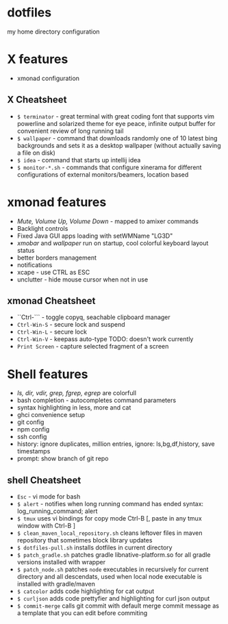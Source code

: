 # dotfiles
my home directory configuration

# X features
* xmonad configuration
## X Cheatsheet
* `$ terminator` - great terminal with great coding font that supports vim powerline and solarized theme for eye peace, infinite output buffer for convenient review of long running tail
* `$ wallpaper` - command that downloads randomly one of 10 latest bing backgrounds
  and sets it as a desktop wallpaper (without actually saving a file on disk)
* `$ idea` - command that starts up intellij idea
* `$ monitor-*.sh` - commands that configure xinerama for different
  configurations of external monitors/beamers, location based

# xmonad features
* _Mute, Volume Up, Volume Down_ - mapped to amixer commands
* Backlight controls
* Fixed Java GUI apps loading with setWMName "LG3D"
* _xmobar_ and _wallpaper_ run on startup, cool colorful keyboard layout status
* better borders management
* notifications
* xcape - use CTRL as ESC
* unclutter - hide mouse cursor when not in use
## xmonad Cheatsheet
* ``Ctrl-``` - toggle copyq, seachable clipboard manager
* `Ctrl-Win-S` - secure lock and suspend
* `Ctrl-Win-L` - secure lock
* `Ctrl-Win-V` - keepass auto-type TODO: doesn't work currently
* `Print Screen` - capture selected fragment of a screen

# Shell features
* _ls, dir, vdir, grep, fgrep, egrep_ are colorfull
* bash completion - autocompletes command parameters
* syntax highlighting in less, more and cat
* ghci convenience setup
* git config
* npm config
* ssh config
* history: ignore duplicates, million entries, ignore: ls,bg,df,history, save
  timestamps
* prompt: show branch of git repo
## shell Cheatsheet
* `Esc` - vi mode for bash
* `$ alert` - notifies when long running command has ended syntax: log_running_command; alert
* `$ tmux` uses vi bindings for copy mode Ctrl-B [, paste in any tmux window with Ctrl-B ]
* `$ clean_maven_local_repository.sh` cleans leftover files in maven repository that sometimes block library updates
* `$ dotfiles-pull.sh` installs dotfiles in current directory
* `$ patch_gradle.sh` patches gradle libnative-platform.so for all gradle
  versions installed with wrapper
* `$ patch_node.sh` patches `node` executables in recursively for current
  directory and all descendats, used when local node executable is installed with gradle/maven
* `$ catcolor` adds code highlighting for cat output
* `$ curljson` adds code prettyfier and highlighting for curl json output
* `$ commit-merge` calls git commit with default merge commit message as a
  template that you can edit before commiting

